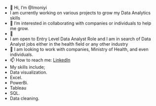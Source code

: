 - 👋 Hi, I’m @Imoniyi
- I am currently working on various projects to grow my Data Analytics skills
- 👀 I’m interested in collaborating with companies or individuals to help me grow.
- 🌱 
- I am open to Entry Level Data Analyst Role and I am in search of Data Analyst jobs either in the health field or any other industry
- 💞️ I am looking to work with companies, Ministry of Health, and even individuals. 
- 📫 How to reach me: [LinkedIn](https://www.linkedin.com/in/imoleayo-okeniyi-73a558106/?originalSubdomain=ng)
- My skills include;
- Data visualization.
- Excel.
- PowerBi.
- Tableau
- SQL.
- Data cleaning.

<!---
Imoniyi/Imoniyi is a ✨ special ✨ repository because its `README.md` (this file) appears on your GitHub profile.
You can click the Preview link to take a look at your changes.
--->
